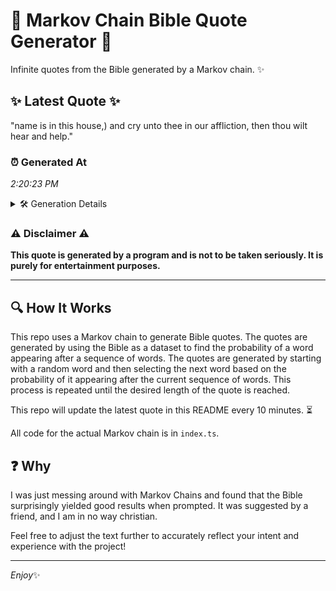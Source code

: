 # 📖 Markov Chain Bible Quote Generator 📖

Infinite quotes from the Bible generated by a Markov chain. ✨

## ✨ Latest Quote ✨
"name is in this house,) and cry unto thee in our affliction, then thou wilt hear and help."

### ⏰ Generated At
*2:20:23 PM*

<details>
    <summary>🛠️ Generation Details</summary>
    <p>
        <strong>🌱 Seed:</strong> name<br>
        <strong>🔄 Iterations:</strong> 17<br>
        <strong>📜 Context History:</strong><br>[ name ]: is<br>[ name, is ]: in<br>[ name, is, in ]: this<br>[ name, is, in, this ]: house,)<br>[ name, is, in, this, house,) ]: and<br>[ name, is, in, this, house,), and ]: cry<br>[ is, in, this, house,), and, cry ]: unto<br>[ in, this, house,), and, cry, unto ]: thee<br>[ this, house,), and, cry, unto, thee ]: in<br>[ house,), and, cry, unto, thee, in ]: our<br>[ and, cry, unto, thee, in, our ]: affliction,<br>[ cry, unto, thee, in, our, affliction, ]: then<br>[ unto, thee, in, our, affliction,, then ]: thou<br>[ thee, in, our, affliction,, then, thou ]: wilt<br>[ in, our, affliction,, then, thou, wilt ]: hear<br>[ our, affliction,, then, thou, wilt, hear ]: and<br>[ affliction,, then, thou, wilt, hear, and ]: help.<br>
    </p>
</details>

### ⚠️ Disclaimer ⚠️
**This quote is generated by a program and is not to be taken seriously. It is purely for entertainment purposes.**

---

## 🔍 How It Works

This repo uses a Markov chain to generate Bible quotes. The quotes are generated by using the Bible as a dataset to find the probability of a word appearing after a sequence of words. The quotes are generated by starting with a random word and then selecting the next word based on the probability of it appearing after the current sequence of words. This process is repeated until the desired length of the quote is reached.

This repo will update the latest quote in this README every 10 minutes. ⏳

All code for the actual Markov chain is in `index.ts`.

## ❓ Why

I was just messing around with Markov Chains and found that the Bible surprisingly yielded good results when prompted. 
It was suggested by a friend, and I am in no way christian.

Feel free to adjust the text further to accurately reflect your intent and experience with the project!

---

*Enjoy*✨
